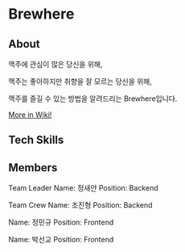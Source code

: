 # Brewhere


## About
맥주에 관심이 많은 당신을 위해,

맥주는 좋아하지만 취향을 잘 모르는 당신을 위해,

맥주를 즐길 수 있는 방법을 알려드리는 Brewhere입니다.

[More in Wiki!](https://github.com/codestates/Brewhere/wiki)


## Tech Skills


## Members
Team Leader
Name: 정새얀
Position: Backend

Team Crew
Name: 조진형
Position: Backend

Name: 정민규
Position: Frontend

Name: 박선교
Position: Frontend



